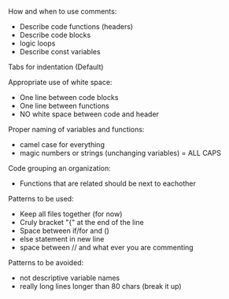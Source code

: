 How and when to use comments:
- Describe code functions (headers)
- Describe code blocks
- logic loops
- Describe const variables

Tabs for indentation (Default)

Appropriate use of white space:
- One line between code blocks
- One line between functions
- NO white space between code and header

Proper naming of variables and functions:
- camel case for everything
- magic numbers or strings (unchanging variables) = ALL CAPS 

Code grouping an organization:
- Functions that are related should be next to eachother

Patterns to be used:
- Keep all files together (for now)
- Cruly bracket "{" at the end of the line
- Space between if/for and ()
- else statement in new line
- space between // and what ever you are commenting

Patterns to be avoided:
- not descriptive variable names
- really long lines longer than 80 chars (break it up)
